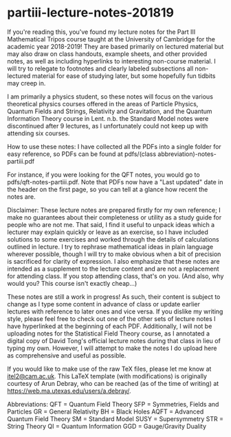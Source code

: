 # partiii-lecture-notes-201819

If you're reading this, you've found my lecture notes for the Part III Mathematical Tripos course taught at the University of Cambridge for the academic year 2018-2019! They are based primarily on lectured material but may also draw on class handouts, example sheets, and other provided notes, as well as including hyperlinks to interesting non-course material. I will try to relegate to footnotes and clearly labeled subsections all non-lectured material for ease of studying later, but some hopefully fun tidbits may creep in.

I am primarily a physics student, so these notes will focus on the various theoretical physics courses offered in the areas of Particle Physics, Quantum Fields and Strings, Relativity and Gravitation, and the Quantum Information Theory course in Lent. n.b. the Standard Model notes were discontinued after 9 lectures, as I unfortunately could not keep up with attending six courses.

How to use these notes:
I have collected all the PDFs into a single folder for easy reference, so PDFs can be found at
pdfs/(class abbreviation)-notes-partiii.pdf

For instance, if you were looking for the QFT notes, you would go to pdfs/qft-notes-partiii.pdf. Note that PDFs now have a "Last updated" date in the header on the first page, so you can tell at a glance how recent the notes are.

Disclaimer:
These lecture notes are prepared firstly for my own reference; I make no guarantees about their completeness or utility as a study guide for people who are not me. That said, I find it useful to unpack ideas which a lecturer may explain quickly or leave as an exercise, so I have included solutions to some exercises and worked through the details of calculations outlined in lecture. I try to rephrase mathematical ideas in plain language wherever possible, though I will try to make obvious when a bit of precision is sacrificed for clarity of expression. I also emphasize that these notes are intended as a supplement to the lecture content and are not a replacement for attending class. If you stop attending class, that's on you. (And also, why would you? This course isn't exactly cheap...)

These notes are still a work in progress! As such, their content is subject to change as I type some content in advance of class or update earlier lectures with reference to later ones and vice versa. If you dislike my writing style, please feel free to check out one of the other sets of lecture notes I have hyperlinked at the beginning of each PDF. Additionally, I will not be uploading notes for the Statistical Field Theory course, as I annotated a digital copy of David Tong's official lecture notes during that class in lieu of typing my own. However, I will attempt to make the notes I do upload here as comprehensive and useful as possible.

If you would like to make use of the raw TeX files, please let me know at itel2@cam.ac.uk. This LaTeX template (with modifications) is originally courtesy of Arun Debray, who can be reached (as of the time of writing) at https://web.ma.utexas.edu/users/a.debray/.

Abbreviations:
QFT = Quantum Field Theory
SFP = Symmetries, Fields and Particles
GR = General Relativity
BH = Black Holes
AQFT = Advanced Quantum Field Theory
SM = Standard Model
SUSY = Supersymmetry
STR = String Theory
QI = Quantum Information
GGD = Gauge/Gravity Duality
